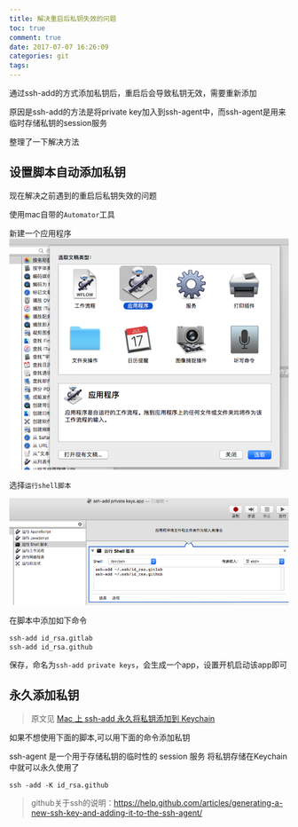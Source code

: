 ```yaml
---
title: 解决重启后私钥失效的问题
toc: true
comment: true
date: 2017-07-07 16:26:09
categories: git
tags: 
---
```



通过ssh-add的方式添加私钥后，重启后会导致私钥无效，需要重新添加

原因是ssh-add的方法是将private key加入到ssh-agent中，而ssh-agent是用来临时存储私钥的session服务

整理了一下解决方法



<!--more-->


## 设置脚本自动添加私钥

现在解决之前遇到的重启后私钥失效的问题

使用mac自带的`Automator`工具

新建一个应用程序
![20170707149941570858169.png](fix-invalid-private-key-after-reboot/20170707149941570858169.png)


选择`运行shell脚本`

![20170707149941566797740.png](fix-invalid-private-key-after-reboot/20170707149941566797740.png)

在脚本中添加如下命令

```
ssh-add id_rsa.gitlab
ssh-add id_rsa.github
```

保存，命名为`ssh-add private keys`，会生成一个app，设置开机启动该app即可


## 永久添加私钥

> 原文见 [Mac 上 ssh-add 永久将私钥添加到 Keychain](http://www.icodeyou.com/2016/01/17/ssh-add-mac/)

如果不想使用下面的脚本,可以用下面的命令添加私钥

ssh-agent 是一个用于存储私钥的临时性的 session 服务
将私钥存储在Keychain中就可以永久使用了

```
ssh -add -K id_rsa.github
```


>github关于ssh的说明：https://help.github.com/articles/generating-a-new-ssh-key-and-adding-it-to-the-ssh-agent/
